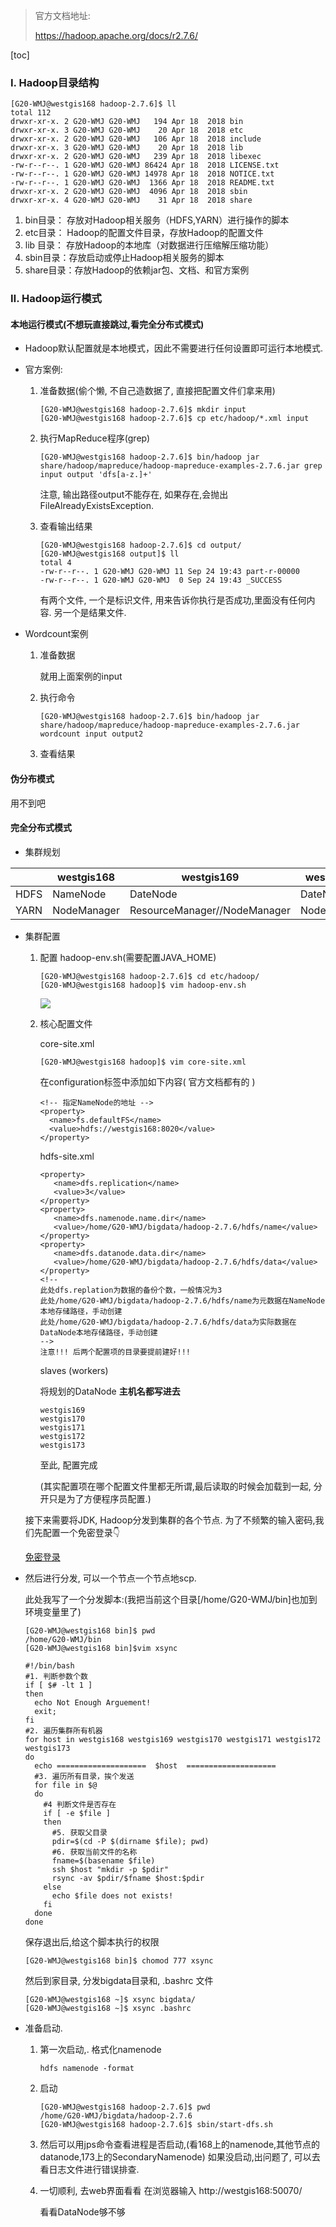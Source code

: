 > 官方文档地址: 
>
>  https://hadoop.apache.org/docs/r2.7.6/ 

[toc]

### Ⅰ. Hadoop目录结构

```
[G20-WMJ@westgis168 hadoop-2.7.6]$ ll
total 112
drwxr-xr-x. 2 G20-WMJ G20-WMJ   194 Apr 18  2018 bin
drwxr-xr-x. 3 G20-WMJ G20-WMJ    20 Apr 18  2018 etc
drwxr-xr-x. 2 G20-WMJ G20-WMJ   106 Apr 18  2018 include
drwxr-xr-x. 3 G20-WMJ G20-WMJ    20 Apr 18  2018 lib
drwxr-xr-x. 2 G20-WMJ G20-WMJ   239 Apr 18  2018 libexec
-rw-r--r--. 1 G20-WMJ G20-WMJ 86424 Apr 18  2018 LICENSE.txt
-rw-r--r--. 1 G20-WMJ G20-WMJ 14978 Apr 18  2018 NOTICE.txt
-rw-r--r--. 1 G20-WMJ G20-WMJ  1366 Apr 18  2018 README.txt
drwxr-xr-x. 2 G20-WMJ G20-WMJ  4096 Apr 18  2018 sbin
drwxr-xr-x. 4 G20-WMJ G20-WMJ    31 Apr 18  2018 share
```

1. bin目录： 存放对Hadoop相关服务（HDFS,YARN）进行操作的脚本
2. etc目录： Hadoop的配置文件目录，存放Hadoop的配置文件
3. lib 目录： 存放Hadoop的本地库（对数据进行压缩解压缩功能）
4. sbin目录：存放启动或停止Hadoop相关服务的脚本
5. share目录：存放Hadoop的依赖jar包、文档、和官方案例

### Ⅱ. Hadoop运行模式

#### 本地运行模式(不想玩直接跳过,看完全分布式模式)

- Hadoop默认配置就是本地模式，因此不需要进行任何设置即可运行本地模式.

- 官方案例: 

  1. 准备数据(偷个懒, 不自己造数据了, 直接把配置文件们拿来用)

     ```
     [G20-WMJ@westgis168 hadoop-2.7.6]$ mkdir input
     [G20-WMJ@westgis168 hadoop-2.7.6]$ cp etc/hadoop/*.xml input
     ```

  2. 执行MapReduce程序(grep)

     ```
     [G20-WMJ@westgis168 hadoop-2.7.6]$ bin/hadoop jar share/hadoop/mapreduce/hadoop-mapreduce-examples-2.7.6.jar grep input output 'dfs[a-z.]+'
     ```

     注意, 输出路径output不能存在, 如果存在,会抛出FileAlreadyExistsException.

  3. 查看输出结果

     ```
     [G20-WMJ@westgis168 hadoop-2.7.6]$ cd output/
     [G20-WMJ@westgis168 output]$ ll
     total 4
     -rw-r--r--. 1 G20-WMJ G20-WMJ 11 Sep 24 19:43 part-r-00000
     -rw-r--r--. 1 G20-WMJ G20-WMJ  0 Sep 24 19:43 _SUCCESS
     ```

     有两个文件, 一个是标识文件, 用来告诉你执行是否成功,里面没有任何内容. 另一个是结果文件.

- Wordcount案例

  1. 准备数据

     就用上面案例的input

  2. 执行命令

     ```
     [G20-WMJ@westgis168 hadoop-2.7.6]$ bin/hadoop jar share/hadoop/mapreduce/hadoop-mapreduce-examples-2.7.6.jar wordcount input output2
     ```

  3. 查看结果

#### 伪分布模式

用不到吧

#### 完全分布式模式

- 集群规划

|      | westgis168  | westgis169                   | westgis170  | westgis171  | westgis172  | westgis173                  |
| ---- | ----------- | ---------------------------- | ----------- | ----------- | ----------- | --------------------------- |
| HDFS | NameNode    | DateNode                     | DateNode    | DateNode    | DateNode    | SecondaryNameNode//DateNode |
| YARN | NodeManager | ResourceManager//NodeManager | NodeManager | NodeManager | NodeManager | NodeManager                 |

- 集群配置

  1. 配置 hadoop-env.sh(需要配置JAVA_HOME)

     ```
     [G20-WMJ@westgis168 hadoop-2.7.6]$ cd etc/hadoop/
     [G20-WMJ@westgis168 hadoop]$ vim hadoop-env.sh
     ```

     [![](https://itaylor.top/wp-content/uploads/2020/09/wp_editor_md_04808b2e79d82fb0e8d204dacd3e9e65.jpg)](https://itaylor.top/wp-content/uploads/2020/09/wp_editor_md_04808b2e79d82fb0e8d204dacd3e9e65.jpg)

  2. 核心配置文件

     core-site.xml

     ```
     [G20-WMJ@westgis168 hadoop]$ vim core-site.xml
     ```

     在configuration标签中添加如下内容( 官方文档都有的 )

      ```
     <!-- 指定NameNode的地址 -->
     <property>
     	<name>fs.defaultFS</name>
     	<value>hdfs://westgis168:8020</value>
     </property>
      ```

     hdfs-site.xml

     ```
     <property>
     	<name>dfs.replication</name>
     	<value>3</value> 
     </property>
     <property>
     	<name>dfs.namenode.name.dir</name>
     	<value>/home/G20-WMJ/bigdata/hadoop-2.7.6/hdfs/name</value> 
     </property>
     <property>
     	<name>dfs.datanode.data.dir</name>
     	<value>/home/G20-WMJ/bigdata/hadoop-2.7.6/hdfs/data</value> 
     </property>
     <!--
     此处dfs.replation为数据的备份个数，一般情况为3
     此处/home/G20-WMJ/bigdata/hadoop-2.7.6/hdfs/name为元数据在NameNode本地存储路径，手动创建
     此处/home/G20-WMJ/bigdata/hadoop-2.7.6/hdfs/data为实际数据在DataNode本地存储路径，手动创建
     -->
     注意!!! 后两个配置项的目录要提前建好!!!
     ```

     slaves (workers)

     将规划的DataNode **主机名都写进去**

     ```
     westgis169
     westgis170
     westgis171
     westgis172
     westgis173
     ```

     至此, 配置完成

     (其实配置项在哪个配置文件里都无所谓,最后读取的时候会加载到一起, 分开只是为了方便程序员配置.)

  接下来需要将JDK, Hadoop分发到集群的各个节点. 为了不频繁的输入密码,我们先配置一个免密登录👇

  [免密登录](https://itaylor.top/2020/09/24/436/)

- 然后进行分发, 可以一个节点一个节点地scp.

  此处我写了一个分发脚本:(我把当前这个目录[/home/G20-WMJ/bin]也加到环境变量里了)

  ```
  [G20-WMJ@westgis168 bin]$ pwd
  /home/G20-WMJ/bin
  [G20-WMJ@westgis168 bin]$vim xsync
  ```

  ```
  #!/bin/bash
  #1. 判断参数个数
  if [ $# -lt 1 ]
  then
    echo Not Enough Arguement!
    exit;
  fi
  #2. 遍历集群所有机器
  for host in westgis168 westgis169 westgis170 westgis171 westgis172 westgis173
  do
    echo ====================  $host  ====================
    #3. 遍历所有目录，挨个发送
    for file in $@
    do
      #4 判断文件是否存在
      if [ -e $file ]
      then
        #5. 获取父目录
        pdir=$(cd -P $(dirname $file); pwd)
        #6. 获取当前文件的名称
        fname=$(basename $file)
        ssh $host "mkdir -p $pdir"
        rsync -av $pdir/$fname $host:$pdir
      else
        echo $file does not exists!
      fi
    done
  done
  ```

  保存退出后,给这个脚本执行的权限

  ```
  [G20-WMJ@westgis168 bin]$ chomod 777 xsync
  ```

  然后到家目录, 分发bigdata目录和, .bashrc 文件

  ```
  [G20-WMJ@westgis168 ~]$ xsync bigdata/
  [G20-WMJ@westgis168 ~]$ xsync .bashrc
  ```

- 准备启动.

  1. 第一次启动,. 格式化namenode

     ```
     hdfs namenode -format
     ```

  2. 启动

     ```
     [G20-WMJ@westgis168 hadoop-2.7.6]$ pwd
     /home/G20-WMJ/bigdata/hadoop-2.7.6
     [G20-WMJ@westgis168 hadoop-2.7.6]$ sbin/start-dfs.sh
     ```

  3. 然后可以用jps命令查看进程是否启动,(看168上的namenode,其他节点的datanode,173上的SecondaryNamenode) 如果没启动,出问题了, 可以去看日志文件进行错误排查.

  4. 一切顺利, 去web界面看看 在浏览器输入 http://westgis168:50070/ 

     看看DataNode够不够

     





























